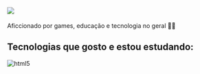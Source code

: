 <h1>
<img src="https://readme-typing-svg.herokuapp.com?font=Fira+Code&pause=1000&width=435&lines=Ol%C3%A1%2C+sou+o+Gustavo+%F0%9F%96%90%EF%B8%8F)" /></h1>

Aficcionado por games, educação e tecnologia no geral 👨‍💻

## Tecnologias que gosto e estou estudando:

<div style="display: inline_block">
  <img align="center" alt="html5" src="https://skillicons.dev/icons?i=js,react,angular,html,css,py,c,unity"/>
</div><br/>


